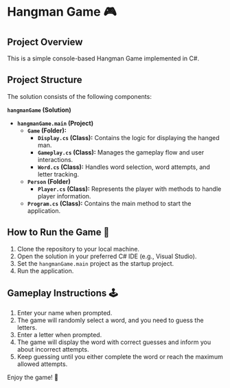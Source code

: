 # Hangman Game 🎮

## Project Overview

This is a simple console-based Hangman Game implemented in C#.

## Project Structure

The solution consists of the following components:

**`hangmanGame` (Solution)**
  - **`hangmanGame.main` (Project)**
    - **`Game` (Folder):**
      - **`Display.cs` (Class):** Contains the logic for displaying the hanged man.
      - **`Gameplay.cs` (Class):** Manages the gameplay flow and user interactions.
      - **`Word.cs` (Class):** Handles word selection, word attempts, and letter tracking.
    - **`Person` (Folder)**
      - **`Player.cs` (Class):** Represents the player with methods to handle player information.
    - **`Program.cs` (Class):** Contains the main method to start the application.

## How to Run the Game 🚀

1. Clone the repository to your local machine.
2. Open the solution in your preferred C# IDE (e.g., Visual Studio).
3. Set the `hangmanGame.main` project as the startup project.
4. Run the application.

## Gameplay Instructions 🕹️

1. Enter your name when prompted.
2. The game will randomly select a word, and you need to guess the letters.
3. Enter a letter when prompted.
4. The game will display the word with correct guesses and inform you about incorrect attempts.
5. Keep guessing until you either complete the word or reach the maximum allowed attempts.

Enjoy the game! 🎉
